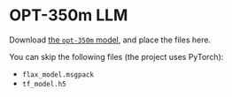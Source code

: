 # OPT-350m LLM

Download [the `opt-350m` model](https://huggingface.co/facebook/opt-350m/tree/main), and place the files here.

You can skip the following files (the project uses PyTorch):

* `flax_model.msgpack`
* `tf_model.h5`


